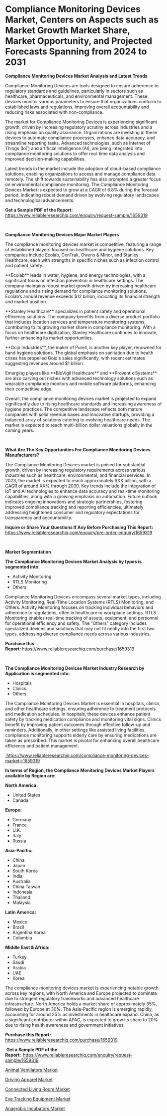 <p><h1>Compliance Monitoring Devices Market, Centers on Aspects such as Market Growth Market Share, Market Opportunity, and Projected Forecasts Spanning from 2024 to 2031</h1></p><p><strong>Compliance Monitoring Devices Market Analysis and Latest Trends</strong></p>
<p><p>Compliance Monitoring Devices are tools designed to ensure adherence to regulatory standards and guidelines, particularly in sectors such as healthcare, pharmaceuticals, and environmental management. These devices monitor various parameters to ensure that organizations conform to established laws and regulations, improving overall accountability and reducing risks associated with non-compliance.</p><p>The market for Compliance Monitoring Devices is experiencing significant growth, driven by increasing regulatory scrutiny across industries and a rising emphasis on quality assurance. Organizations are investing in these devices to automate compliance processes, enhance data accuracy, and streamline reporting tasks. Advanced technologies, such as Internet of Things (IoT) and artificial intelligence (AI), are being integrated into compliance monitoring solutions to offer real-time data analysis and improved decision-making capabilities.</p><p>Latest trends in the market include the adoption of cloud-based compliance solutions, enabling organizations to access and manage compliance data remotely. The shift towards sustainability has also prompted a greater focus on environmental compliance monitoring. The Compliance Monitoring Devices Market is expected to grow at a CAGR of 6.8% during the forecast period, indicating robust demand driven by evolving regulatory landscapes and technological advancements.</p></p>
<p><strong>Get a Sample PDF of the Report:&nbsp;</strong> <a href="https://www.reliableresearchiq.com/enquiry/request-sample/1659319?utm_campaign=1876&utm_medium=2&utm_source=Github&utm_content=ia&utm_term=16122024&utm_id=compliance-monitoring-devices">https://www.reliableresearchiq.com/enquiry/request-sample/1659319</a></p>
<p>&nbsp;</p>
<p><strong>Compliance Monitoring Devices Major Market Players</strong></p>
<p><p>The compliance monitoring devices market is competitive, featuring a range of established players focused on healthcare and hygiene solutions. Key companies include Ecolab, CenTrak, Owens & Minor, and Stanley Healthcare, each with strengths in specific niches such as infection control and patient safety.</p><p>**Ecolab** leads in water, hygiene, and energy technologies, with a significant focus on infection prevention in healthcare settings. The company maintains robust market growth driven by increasing healthcare regulations and a rising demand for compliance monitoring solutions. Ecolab’s annual revenue exceeds $12 billion, indicating its financial strength and market position.</p><p>**Stanley Healthcare** specializes in patient safety and operational efficiency solutions. The company benefits from a diverse product portfolio that includes location services and temperature monitoring systems, contributing to its growing market share in compliance monitoring. With a focus on healthcare digitization, Stanley Healthcare continues to innovate, further enhancing its market opportunities.</p><p>**Gojo Industries**, the maker of Purell, is another key player, renowned for hand hygiene solutions. The global emphasis on sanitation due to health crises has propelled Gojo's sales significantly, with recent estimates suggesting revenues around $1 billion. </p><p>Emerging players like **BioVigil Healthcare** and **Proventix Systems** are also carving out niches with advanced technology solutions such as wearable compliance monitors and mobile software platforms, enhancing their competitive edge.</p><p>Overall, the compliance monitoring devices market is projected to expand significantly due to rising healthcare standards and increasing awareness of hygiene practices. The competitive landscape reflects both mature companies with solid revenue bases and innovative startups, providing a balanced array of solutions catering to evolving healthcare needs. The market is expected to reach multi-billion dollar valuations globally in the coming years.</p></p>
<p>&nbsp;</p>
<p><strong>What Are The Key Opportunities For Compliance Monitoring Devices Manufacturers?</strong></p>
<p><p>The Compliance Monitoring Devices market is poised for substantial growth, driven by increasing regulatory requirements across various industries such as healthcare, environmental, and financial services. In 2023, the market is expected to reach approximately $XX billion, with a CAGR of around XX% through 2030. Key trends include the integration of IoT and AI technologies to enhance data accuracy and real-time monitoring capabilities, along with a growing emphasis on automation. Future outlook indicates ongoing innovations and strategic partnerships, fostering improved compliance tracking and reporting efficiencies, ultimately addressing heightened consumer and regulatory expectations for transparency and accountability.</p></p>
<p><strong>Inquire or Share Your Questions If Any Before Purchasing This Report:</strong> <a href="https://www.reliableresearchiq.com/enquiry/pre-order-enquiry/1659319?utm_campaign=1876&utm_medium=2&utm_source=Github&utm_content=ia&utm_term=16122024&utm_id=compliance-monitoring-devices">https://www.reliableresearchiq.com/enquiry/pre-order-enquiry/1659319</a></p>
<p>&nbsp;</p>
<p><strong>Market Segmentation</strong></p>
<p><strong>The Compliance Monitoring Devices Market Analysis by types is segmented into:</strong></p>
<p><ul><li>Activity Monitoring</li><li>RTLS Monitoring</li><li>Others</li></ul></p>
<p><p>Compliance Monitoring Devices encompass several market types, including Activity Monitoring, Real-Time Location Systems (RTLS) Monitoring, and Others. Activity Monitoring focuses on tracking individual behaviors and adherence to regulations, often in healthcare or workplace settings. RTLS Monitoring enables real-time tracking of assets, equipment, and personnel for operational efficiency and safety. The "Others" category includes specialized devices and solutions that may not fit neatly into the first two types, addressing diverse compliance needs across various industries.</p></p>
<p><strong>Purchase this Report:&nbsp;</strong><a href="https://www.reliableresearchiq.com/purchase/1659319?utm_campaign=1876&utm_medium=2&utm_source=Github&utm_content=ia&utm_term=16122024&utm_id=compliance-monitoring-devices">https://www.reliableresearchiq.com/purchase/1659319</a></p>
<p>&nbsp;</p>
<p><strong>The Compliance Monitoring Devices Market Industry Research by Application is segmented into:</strong></p>
<p><ul><li>Hospitals</li><li>Clinics</li><li>Others</li></ul></p>
<p><p>The Compliance Monitoring Devices Market is essential in hospitals, clinics, and other healthcare settings, ensuring adherence to treatment protocols and medication schedules. In hospitals, these devices enhance patient safety by tracking medication compliance and monitoring vital signs. Clinics benefit by improving patient outcomes through effective follow-up and reminders. Additionally, in other settings like assisted living facilities, compliance monitoring supports elderly care by ensuring medications are taken as prescribed. This market is pivotal for enhancing overall healthcare efficiency and patient management.</p></p>
<p><a href="https://www.reliableresearchiq.com/compliance-monitoring-devices-market-r1659319?utm_campaign=1876&utm_medium=2&utm_source=Github&utm_content=ia&utm_term=16122024&utm_id=compliance-monitoring-devices">&nbsp;https://www.reliableresearchiq.com/compliance-monitoring-devices-market-r1659319</a></p>
<p><strong>In terms of Region, the Compliance Monitoring Devices Market Players available by Region are:</strong></p>
<p>
    <p> <strong> North America: </strong>
        <ul>
            <li>United States</li>
            <li>Canada</li>
        </ul>
        </p> 
    <p> <strong> Europe: </strong>
        <ul>
            <li>Germany</li>
            <li>France</li>
            <li>U.K.</li>
            <li>Italy</li>
            <li>Russia</li>
        </ul>
        </p> 
    <p> <strong> Asia-Pacific: </strong>
        <ul>
            <li>China</li>
            <li>Japan</li>
            <li>South Korea</li>
            <li>India</li>
            <li>Australia</li>
            <li>China Taiwan</li>
            <li>Indonesia</li>
            <li>Thailand</li>
            <li>Malaysia</li>
        </ul>
        </p> 
    <p> <strong> Latin America: </strong>
        <ul>
            <li>Mexico</li>
            <li>Brazil</li>
            <li>Argentina Korea</li>
            <li>Colombia</li>
        </ul>
        </p> 
    <p> <strong> Middle East & Africa: </strong>
        <ul>
            <li>Turkey</li>
            <li>Saudi</li>
            <li>Arabia</li>
            <li>UAE</li>
            <li>Korea</li>
        </ul>
    </p>
    </p>
<p><p>The compliance monitoring devices market is experiencing notable growth across key regions, with North America and Europe projected to dominate due to stringent regulatory frameworks and advanced healthcare infrastructure. North America holds a market share of approximately 35%, followed by Europe at 30%. The Asia-Pacific region is emerging rapidly, accounting for around 25% as investments in healthcare expand. China, as a significant contributor within APAC, is expected to grow its share to 20% due to rising health awareness and government initiatives.</p></p>
<p><strong>Purchase this Report: </strong><a href="https://www.reliableresearchiq.com/purchase/1659319?utm_campaign=1876&utm_medium=2&utm_source=Github&utm_content=ia&utm_term=16122024&utm_id=compliance-monitoring-devices">https://www.reliableresearchiq.com/purchase/1659319</a></p>
<p>&nbsp;<strong>Get a Sample PDF of the Report:&nbsp;&nbsp;</strong><a href="https://www.reliableresearchiq.com/enquiry/request-sample/1659319?utm_campaign=1876&utm_medium=2&utm_source=Github&utm_content=ia&utm_term=16122024&utm_id=compliance-monitoring-devices">https://www.reliableresearchiq.com/enquiry/request-sample/1659319</a></p>
<p><strong></strong></p>
<p><p><a href="https://www.linkedin.com/pulse/animal-ventilators-market-outlook-forecast-from-2024-bbkve?utm_campaign=1876&utm_medium=2&utm_source=Github&utm_content=ia&utm_term=16122024&utm_id=compliance-monitoring-devices">Animal Ventilators Market</a></p><p><a href="https://www.linkedin.com/pulse/revenue-market-growth-insights-driving-apparel-projected-131-ff0tc?utm_campaign=1876&utm_medium=2&utm_source=Github&utm_content=ia&utm_term=16122024&utm_id=compliance-monitoring-devices">Driving Apparel Market</a></p><p><a href="https://www.linkedin.com/pulse/revenue-demand-connected-living-room-market-projected-brlnc?utm_campaign=1876&utm_medium=2&utm_source=Github&utm_content=ia&utm_term=16122024&utm_id=compliance-monitoring-devices">Connected Living Room Market</a></p><p><a href="https://www.linkedin.com/pulse/eye-tracking-equipment-market-expected-grow-62-cagr-from-2024-uuvmc?utm_campaign=1876&utm_medium=2&utm_source=Github&utm_content=ia&utm_term=16122024&utm_id=compliance-monitoring-devices">Eye Tracking Equipment Market</a></p><p><a href="https://www.linkedin.com/pulse/anaerobic-incubators-industry-trends-report-analyzing-45eme?utm_campaign=1876&utm_medium=2&utm_source=Github&utm_content=ia&utm_term=16122024&utm_id=compliance-monitoring-devices">Anaerobic Incubators Market</a></p></p>